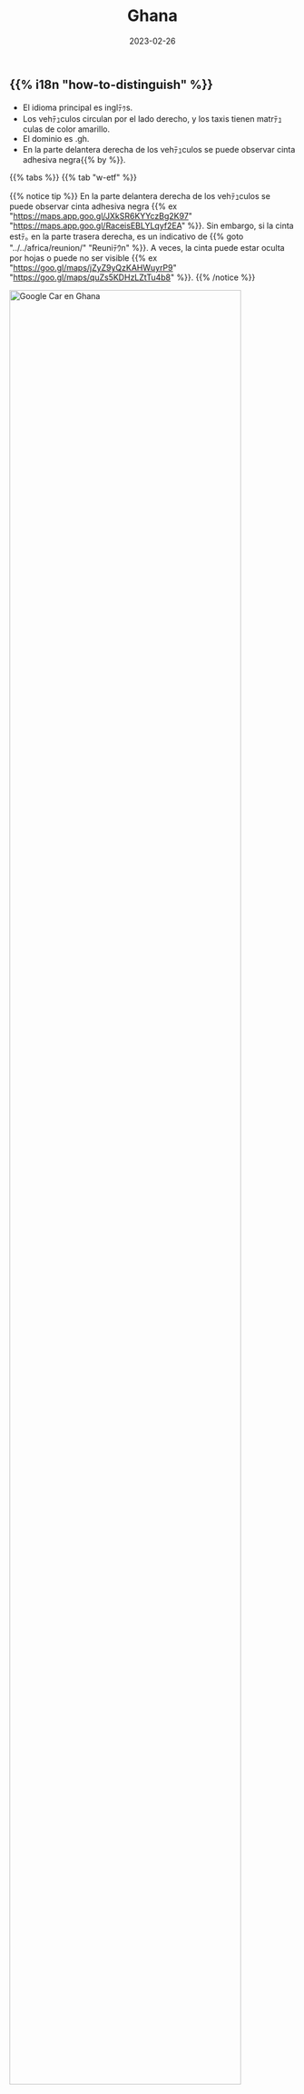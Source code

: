 ﻿---
title: "Ghana"
date: 2023-02-26
lastmod: 2023-07-01
weight: 2
draft: false
keywords: [""]
sections: [""]
bg: "bg/city.jpg"
flag: "GH.svg"
jetro_detail: true
plonkit: true
is_has_distinctive_googlecar: true
sc_title: "Regiones fﾃ｡cilmente confundibles"
sc: [
    ["../reunion/", "Reuniﾃｳn"],
]
---

<div class="main-desciption country-description">
    <h2 class="section-title">{{% i18n "how-to-distinguish" %}}</h2>
    <ul class="rule-list">
        <li>El idioma principal es <span class="quiz">inglﾃｩs</span>.</li>
        <li>Los vehﾃｭculos circulan por el <span class="quiz">lado derecho</span>, y los taxis tienen matrﾃｭculas de color <span class="quiz">amarillo</span>.</li>
        <li>El dominio es <span class="quiz">.gh</span>.</li>
        <li>En la parte delantera derecha de los vehﾃｭculos se puede observar <span class="quiz">cinta adhesiva negra</span>{{% by %}}.</li>
    </ul>
</div>
{{% tabs %}}
{{% tab "w-etf" %}}

{{% notice tip %}}
En la parte delantera derecha de los vehﾃｭculos se puede observar <span class="quiz">cinta adhesiva negra</span> {{% ex "https://maps.app.goo.gl/JXkSR6KYYczBg2K97" "https://maps.app.goo.gl/RaceisEBLYLqyf2EA" %}}. Sin embargo, si la cinta estﾃ｡ en la parte trasera derecha, es un indicativo de {{% goto "../../africa/reunion/" "Reuniﾃｳn" %}}. A veces, la cinta puede estar oculta por hojas o puede no ser visible {{% ex "https://goo.gl/maps/jZyZ9yQzKAHWuyrP9" "https://goo.gl/maps/quZs5KDHzLZtTu4b8" %}}.
{{% /notice %}}

<div class="googlemap-if unclickable no-margin">
<img src="/rule/africa/ghana/google-car.jpg" width="90%" alt="Google Car en Ghana" />
</div>
<div class="googlemap-if unclickable no-margin">
<img src="/rule/africa/ghana/gc-bar.jpg" width="60%">
</div>

<div class="googlemap-if" style="font-size:0.8em;">
<a href="https://twitter.com/fortune_sibanda">@fortune_sibanda</a>, fuente.
</div>

{{% notice note %}}
Mirando hacia abajo, se deberﾃｭa ver la <span class="quiz">cinta adhesiva negra en la parte delantera derecha</span>.
{{% /notice %}}

<div class="googlemap-if no-margin">
<iframe src="https://www.google.com/maps/embed?pb=!4v1691936131460!6m8!1m7!1sgAvxIUWO5pIl0fftp9X35Q!2m2!1d4.911854235499209!2d-2.292108674069918!3f106.90794429100063!4f-89!5f0.4000000000000002" width="590" height="300" style="border:0;" allowfullscreen="" loading="lazy" referrerpolicy="no-referrer-when-downgrade"></iframe>
</div>

{{% notice tip %}}
Los taxis tienen un estilo de pintura distintivo {{% ex "https://maps.app.goo.gl/zModPxBNsSaL1E5U6" "https://maps.app.goo.gl/36beJJUuYoXJtTT67" "https://maps.app.goo.gl/qF9yVfgunmUfd5pa9" "https://maps.app.goo.gl/kuyBAsBKBjKmrXaM9" "https://goo.gl/maps/iDyTpU2fepMEfKbv9" %}} y llevan matrﾃｭculas de color <span class="quiz">amarillo</span>. No cuentan con taxﾃｭmetros, y el precio del viaje se negocia al subir (aunque Uber permite fijar el precio con antelaciﾃｳn).
{{% /notice %}}
<div class="googlemap-if unclickable">
<img src="/rule/africa/ghana/mitsubishi_taxi_ghana.jpg" width="90%" />
</div>

{{% notice tip %}}
Se pueden encontrar pequeﾃｱas tiendas que parecen puntos de venta de loterﾃｭa (cajas de colores rojo, amarillo y verde en la imagen izquierda) {{% ex "https://maps.app.goo.gl/vuNkZ3z83so7c7HF8" "https://maps.app.goo.gl/waKYXd4qzxuthe4Q6" %}}, gestionadas por el gobierno {{% ref "https://en.wikipedia.org/wiki/National_Lottery_Authority" "National Lottery Authority of Ghana" %}}.
{{% /notice %}}

<div class="googlemap-if unclickable">
<a data-flickr-embed="true" href="https://www.flickr.com/photos/tossy_aka_toshi/14313740901/" title="a walk to Makola Market"><img src="https://live.staticflickr.com/5512/14313740901_d9d6f1f24f_c.jpg" width="800" height="533" alt="a walk to Makola Market"/></a><script async src="//embedr.flickr.com/assets/client-code.js" charset="utf-8"></script>
</div>

<div class="googlemap-if unclickable">
<img src="/rule/africa/ghana/National_Lottery_Authority_logo.jpg" width="200px" />
</div>

{{% /tab %}}
{{% tab "Google Car" %}}

<div class="googlemap-if">
<iframe src="https://www.google.com/maps/embed?pb=!4v1691936074659!6m8!1m7!1sbWjAaSiNj0iNokuIWgBQpA!2m2!1d7.193594791103338!2d-0.1592029517019!3f176.3866237572617!4f-5.728917588183265!5f1.6483086962926574" width="590" height="300" style="border:0;" allowfullscreen="" loading="lazy" referrerpolicy="no-referrer-when-downgrade"></iframe>
</div>

{{% /tab %}}
{{% /tabs %}}

<div class="main-desciption area-description">
    <h2 class="section-title">{{% i18n "narrow-down-the-area" %}}</h2>
    <ul class="rule-list">
        <li>La agricultura y la vegetaciﾃｳn varﾃｭan segﾃｺn la regiﾃｳn:
            <ul>
                <li>Las palmas de aceite y los bananos son comunes en el sur.</li>
                <li>Fuente de datos: <a href="https://ipad.fas.usda.gov/countrysummary/default.aspx?id=GH">Ghana Country Summary - U.S. Department of Agriculture (USDA)</a>. Algunas imﾃ｡genes han sido editadas.</li>
            </ul>
        </li>
        <li>Los prefijos telefﾃｳnicos pueden ayudar a identificar ﾃ｡reas especﾃｭficas:
            <ul>
                <li>030: {{% goto "https://goo.gl/maps/Bc3AgoBwfVqxFiAX9" "Acra" map %}}</li>
                <li>031: {{% goto "https://goo.gl/maps/6hbLhfo6vwKkwpBN7" "Sekondi-Takoradi" map %}}</li>
                <li>032: {{% goto "https://goo.gl/maps/k9MbbESbqpcmh8A76" "Kumasi" map %}}</li>
                <li>037: {{% goto "https://goo.gl/maps/AQjBPcq9p8Dp1UHK8" "Tamale" map %}}</li>
            </ul>
        </li>
        <li>Hacia el sur se encuentran mﾃ｡s palmeras y una mayor densidad de ﾃ｡rboles, mientras que en el norte predominan las zonas de clima sabana.</li>
    </ul>
</div>

{{% tabs %}}
{{% tab "Palmas de Aceite" %}}
<div class="googlemap-if unclickable">
<img src="/rule/africa/ghana/20230522-palm.png" width="70%" />
</div>
{{% notice tip %}}
Las palmas de aceite y los bananos son comunes en el sur. Si no ves este tipo de ﾃ｡rboles, es posible que estﾃｩs en el norte.
{{% /notice %}}
{{% /tab %}}
{{% tab "Prefijos Telefﾃｳnicos" %}}
<div class="googlemap-if unclickable">
<img src="/rule/africa/ghana/ghana_regional_phone_codes.jpg" alt="Prefijos telefﾃｳnicos de Ghana" width="70%" />
</div>
{{% notice tip %}}
Aunque aprenderlos puede ser ﾃｺtil, fuera de las zonas urbanas es raro ver estos cﾃｳdigos, y los telﾃｩfonos mﾃｳviles son mﾃ｡s comunes. Es mejor priorizar el conocimiento de la vegetaciﾃｳn y las caracterﾃｭsticas regionales. Si ves un nﾃｺmero de fax, ﾃｺsalo como referencia.
{{% /notice %}}
{{% /tab %}}
{{% tab "Vegetaciﾃｳn" %}}
<div class="googlemap-if unclickable">
<img src="/rule/africa/ghana/2023-09-02-20-28-52.png" alt="Vegetaciﾃｳn de Ghana" width="500px" />
</div>

{{% notice tip %}}
Si ves ﾃ｡reas con suelo expuesto o con predominancia de arbustos bajos, es probable que estﾃｩs en la mitad superior del paﾃｭs, con clima de sabana {{% ref "https://d1wqtxts1xzle7.cloudfront.net/57120260/Land_Use_and_Misuse_Human_Appropriation_20180802-5137-92o7ak-libre.pdf?1533217497=&response-content-disposition=inline%3B+filename%3DLand_Use_and_Misuse_Human_Appropriation.pdf&Expires=1693657799&Signature=EPz7LUYs-Gph~ht6xfQIYrg2~RCzjdm2R3cTQxBmzPU61diG~82GbDe3X~s21V~N9hSVDFCxND4FEIF~R58Mx6HaxFCpIvziLzQ6S5Fk9FH4WE4KINyoxz82kD6McTR0ksBqZ5ftFv~Sog~2svocE6Q1LCFXEPby6Rh2Lz0Fh6hHjMvTUWsycsxTzVmHb-P1Xr94mVN9maqkpMMCIa5rMwwAm2hVeJUCM4aPKq6Z1xR79HFC574wFF~daGENtBk-iQQeU6D5VJGGjgNmvYv6bQ1DqCiwNx~sZfjViro7MgPlGvK4AWHEY7p-pW~SUEslBtqfrbDTjRAxJNPkEqhBcg__&Key-Pair-Id=APKAJLOHF5GGSLRBV4ZA" "Appiah, Divine Odame, Balikisu Osman, and James Boafo. 縲鮫and use and misuse; Human appropriation of land ecosystems services in Ghana.縲・International Journal of Ecosystem 4.1 (2014): 24-33." %}}. Imagen tomada de la referencia.
{{% /notice %}}
{{% /tab %}}
{{% /tabs %}}

<div class="main-desciption area-description">
    <ul class="rule-list">
        <li>El ﾃ｡rea alrededor del lago en el sureste tiende a ser montaﾃｱosa.</li>
    </ul>
</div>

{{% tabs %}}
{{% tab "ﾃ〉eas Montaﾃｱosas" %}}
{{% notice tip %}}
Las ﾃ｡reas blancas en este mapa indican zonas con montaﾃｱas altas {{% ex "https://maps.app.goo.gl/J5CKmYU4T4WuXnwF9" "https://maps.app.goo.gl/daef443oT3wCuJWu9" %}}.
{{% /notice %}}
<div class="googlemap-if unclickable no-margin">
<img src="/rule/africa/ghana/Ghana_physical_map.svg" width="70%" />
</div>
{{% /tab %}}
{{% /tabs %}}

{{% imgref %}}
<li><a href="https://twitter.com/fortune_sibanda/status/693167610054250496?s=20">*Tweet original: 'Google StreetView driving in Ghana started today. #MoreVim!' de @fortune_sibanda</a>, reproducido con permiso.</li>
{{% /imgref %}}
